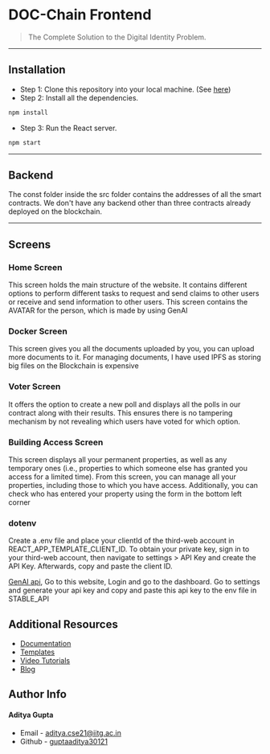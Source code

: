 # DOC-Chain Frontend
>The Complete Solution to the Digital Identity Problem. 

---

## Installation

- Step 1: Clone this repository into your local machine. (See [here](https://docs.github.com/en/repositories/creating-and-managing-repositories/cloning-a-repository))
- Step 2: Install all the dependencies. 
```bash
npm install
```
- Step 3: Run the React server.
```bash
npm start
```
---

## Backend
The const folder inside the src folder contains the addresses of all the smart contracts. We don't have any backend other than three contracts already deployed on the blockchain.

---

## Screens

### Home Screen
This screen holds the main structure of the website. It contains different options to perform different tasks to request and send claims to other users or receive and send information to other users. This screen contains the AVATAR for the person, which is made by using GenAI


### Docker Screen
This screen gives you all the documents uploaded by you, you can upload more documents to it. For managing documents, I have used IPFS as storing big files on the Blockchain is expensive


### Voter Screen
It offers the option to create a new poll and displays all the polls in our contract along with their results. This ensures there is no tampering mechanism by not revealing which users have voted for which option.


### Building Access Screen
This screen displays all your permanent properties, as well as any temporary ones (i.e., properties to which someone else has granted you access for a limited time). From this screen, you can manage all your properties, including those to which you have access. Additionally, you can check who has entered your property using the form in the bottom left corner 


### dotenv
Create a .env file and place your clientId of the third-web account in REACT_APP_TEMPLATE_CLIENT_ID. To obtain your private key, sign in to your third-web account, then navigate to settings > API Key and create the API Key. Afterwards, copy and paste the client ID.

[GenAI api](https://stablediffusionapi.com/), Go to this website, Login and go to the dashboard. Go to settings and generate your api key
and copy and paste this api key to the env file in STABLE_API


## Additional Resources

- [Documentation](https://portal.thirdweb.com)
- [Templates](https://thirdweb.com/templates)
- [Video Tutorials](https://youtube.com/thirdweb_)
- [Blog](https://blog.thirdweb.com)

## Author Info

#### Aditya Gupta

- Email - [aditya.cse21@iitg.ac.in](mailto:aditya.cse21@iitg.ac.in)
- Github - [guptaaditya30121](https://github.com/guptaaditya30121)
